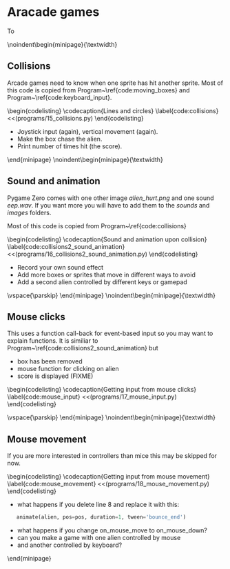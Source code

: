 # Aracade games

To 

\noindent\begin{minipage}{\textwidth}

## Collisions

Arcade games need to know when one sprite has hit another sprite.  Most of this code is copied from Program~\ref{code:moving_boxes} and Program~\ref{code:keyboard_input}.

\begin{codelisting}
\codecaption{Lines and circles}
\label{code:collisions}
<<(programs/15_collisions.py)
\end{codelisting}

* Joystick input (again), vertical movement (again).
* Make the box chase the alien.
* Print number of times hit (the score).

\end{minipage}
\noindent\begin{minipage}{\textwidth}

## Sound and animation

Pygame Zero comes with one other image *alien_hurt.png* and one sound *eep.wav*.  If you want more you will have to add them to the *sounds* and *images* folders.

Most of this code is copied from Program~\ref{code:collisions} 

\begin{codelisting}
\codecaption{Sound and animation upon collision}
\label{code:collisions2_sound_animation}
<<(programs/16_collisions2_sound_animation.py)
\end{codelisting}

* Record your own sound effect
* Add more boxes or sprites that move in different ways to avoid
* Add a second alien controlled by different keys or gamepad

\vspace{\parskip}
\end{minipage}
\noindent\begin{minipage}{\textwidth}

## Mouse clicks

This uses a function call-back for event-based input so you may want to explain functions. It is similiar to Program~\ref{code:collisions2_sound_animation} but

* box has been removed
* mouse function for clicking on alien
* score is displayed (FIXME)
  
\begin{codelisting}
\codecaption{Getting input from mouse clicks}
\label{code:mouse_input}
<<(programs/17_mouse_input.py)
\end{codelisting}

\vspace{\parskip}
\end{minipage}
\noindent\begin{minipage}{\textwidth}

## Mouse movement

If you are more interested in controllers than mice this may be skipped for now.  

\begin{codelisting}
\codecaption{Getting input from mouse movement}
\label{code:mouse_movement}
<<(programs/18_mouse_movement.py)
\end{codelisting}

* what happens if you delete line 8 and replace it with this:
```python
   animate(alien, pos=pos, duration=1, tween='bounce_end')
```
* what happens if you change on_mouse_move to on_mouse_down?
* can you make a game with one alien controlled by mouse
* and another controlled by keyboard?

\end{minipage}


